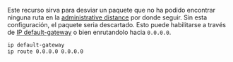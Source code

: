 Este recurso sirva para desviar un paquete que no ha podido encontrar  ninguna ruta en la [administrative distance](administrative%20distance.md) por donde seguir. Sin esta configuración, el paquete seria descartado. 
Esto puede habilitarse a través de [IP default-gateway](IP%20default-gateway.md)  o bien enrutandolo hacia `0.0.0.0`.
``` bash
ip default-gateway 
ip route 0.0.0.0 0.0.0.0
```



